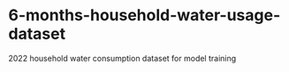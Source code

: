# 6-months-household-water-usage-dataset
2022 household water consumption dataset for model training
